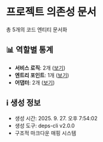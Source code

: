 # 프로젝트 의존성 문서

총 5개의 코드 엔티티 문서화

## 📊 역할별 통계

- **서비스 로직**: 2개 ([보기](service/README.md))
- **엔트리 포인트**: 1개 ([보기](entry-point/README.md))
- **어댑터**: 2개 ([보기](adapter/README.md))

## ℹ️ 생성 정보

- 생성 시간: 2025. 9. 27. 오후 7:54:02
- 생성 도구: deps-cli v2.0.0
- 구조적 마크다운 매핑 시스템

